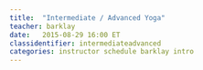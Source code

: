 ```yaml
---
title:  "Intermediate / Advanced Yoga"
teacher: barklay
date:   2015-08-29 16:00 ET
classidentifier: intermediateadvanced
categories: instructor schedule barklay intro
---
```

